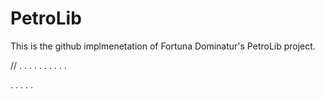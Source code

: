 # PetroLib
This is the github implmenetation of Fortuna Dominatur's PetroLib project.

//
.
.
.
.
.
.
.
.
.
.

.
.
.
.
.

